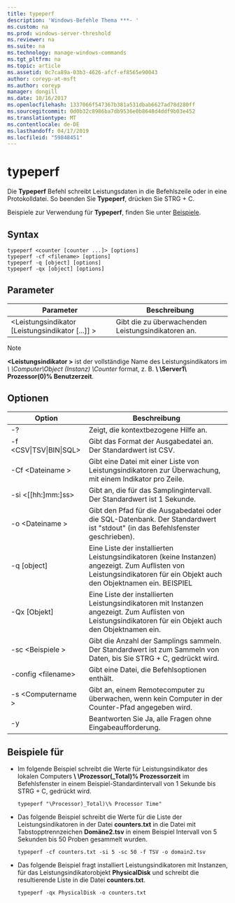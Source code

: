 ```yaml
---
title: typeperf
description: 'Windows-Befehle Thema ***- '
ms.custom: na
ms.prod: windows-server-threshold
ms.reviewer: na
ms.suite: na
ms.technology: manage-windows-commands
ms.tgt_pltfrm: na
ms.topic: article
ms.assetid: 0c7ca89a-03b3-4626-afcf-ef8565e90043
author: coreyp-at-msft
ms.author: coreyp
manager: dongill
ms.date: 10/16/2017
ms.openlocfilehash: 1337066f547367b381a531dbab6627ad78d280ff
ms.sourcegitcommit: 0d0b32c8986ba7db9536e0b8648d4ddf9b03e452
ms.translationtype: MT
ms.contentlocale: de-DE
ms.lasthandoff: 04/17/2019
ms.locfileid: "59848451"
---
```

# <a name="typeperf"></a>typeperf



Die **Typeperf** Befehl schreibt Leistungsdaten in die Befehlszeile oder in eine Protokolldatei. So beenden Sie **Typeperf**, drücken Sie STRG + C.

Beispiele zur Verwendung für **Typeperf**, finden Sie unter [Beispiele](#BKMK_EXAMPLES).

## <a name="syntax"></a>Syntax

```
typeperf <counter [counter ...]> [options]
typeperf -cf <filename> [options]
typeperf -q [object] [options]
typeperf -qx [object] [options]
```

## <a name="parameters"></a>Parameter

|Parameter|Beschreibung|
|---------|-----------|
|\<Leistungsindikator [Leistungsindikator [...]] >|Gibt die zu überwachenden Leistungsindikatoren an.|

> [!NOTE]
> **\<Leistungsindikator >** ist der vollständige Name des Leistungsindikators im  *\\ \\Computer\Object (Instanz) \Counter* format, z. B.  **\\ \\Server1\ Prozessor(0)\% Benutzerzeit**.

## <a name="options"></a>Optionen

|Option|Beschreibung|
|---------|-----------|
|-?|Zeigt, die kontextbezogene Hilfe an.|
|-f \<CSV&verbar;TSV&verbar;BIN&verbar;SQL>|Gibt das Format der Ausgabedatei an. Der Standardwert ist CSV.|
|-Cf \<Dateiname >|Gibt eine Datei mit einer Liste von Leistungsindikatoren zur Überwachung, mit einem Indikator pro Zeile.|
|-si <[[hh:]mm:]ss>|Gibt an, die für das Samplingintervall. Der Standardwert ist 1 Sekunde.|
|-o \<Dateiname >|Gibt den Pfad für die Ausgabedatei oder die SQL-Datenbank. Der Standardwert ist "stdout" (in das Befehlsfenster geschrieben).|
|-q [object]|Eine Liste der installierten Leistungsindikatoren (keine Instanzen) angezeigt. Zum Auflisten von Leistungsindikatoren für ein Objekt auch den Objektnamen ein. BEISPIEL|
|-Qx [Objekt]|Eine Liste der installierten Leistungsindikatoren mit Instanzen angezeigt. Zum Auflisten von Leistungsindikatoren für ein Objekt auch den Objektnamen ein.|
|-sc \<Beispiele >|Gibt die Anzahl der Samplings sammeln. Der Standardwert ist zum Sammeln von Daten, bis Sie STRG + C, gedrückt wird.|
|-config \<filename>|Gibt eine Datei, die Befehlsoptionen enthält.|
|-s \<Computername >|Gibt an, einem Remotecomputer zu überwachen, wenn kein Computer in der Counter-Pfad angegeben wird.|
|-y|Beantworten Sie Ja, alle Fragen ohne Eingabeaufforderung.|

## <a name="BKMK_EXAMPLES"></a>Beispiele für

-   Im folgende Beispiel schreibt die Werte für Leistungsindikator des lokalen Computers  **\\ \\Prozessor(_Total)\% Prozessorzeit** im Befehlsfenster in einem Beispiel-Standardintervall von 1 Sekunde bis STRG + C, gedrückt wird.  
    ```
    typeperf "\Processor)_Total)\% Processor Time"
    ```  
-   Das folgende Beispiel schreibt die Werte für die Liste der Leistungsindikatoren in der Datei **counters.txt** in die Datei mit Tabstopptrennzeichen **Domäne2.tsv** in einem Beispiel Intervall von 5 Sekunden bis 50 Proben gesammelt wurden.  
    ```
    typeperf -cf counters.txt -si 5 -sc 50 -f TSV -o domain2.tsv
    ```  
-   Das folgende Beispiel fragt installiert Leistungsindikatoren mit Instanzen, für das Leistungsindikatorobjekt **PhysicalDisk** und schreibt die resultierende Liste in die Datei **counters.txt**.  
    ```
    typeperf -qx PhysicalDisk -o counters.txt
    ```
